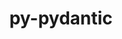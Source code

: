 ---
title: "py-pydantic"
layout: cache
categories: [package, develop]
meta: {"compilers": ["gcc@11.4.0", "gcc@9.4.0", "none"], "num_specs": 67, "num_specs_by_stack": {"e4s": 10, "e4s-neoverse-v2": 10, "e4s-neoverse_v1": 2, "e4s-oneapi": 11, "e4s-power": 1, "ml-darwin-aarch64-mps": 11, "ml-linux-aarch64-cpu": 11, "ml-linux-aarch64-cuda": 10, "ml-linux-x86_64-cpu": 10, "ml-linux-x86_64-cuda": 10, "root": 67}, "oss": ["sequoia", "ubuntu20.04", "ubuntu22.04", "ubuntu24.04"], "platforms": ["darwin", "linux"], "stacks": ["e4s", "e4s-neoverse-v2", "e4s-neoverse_v1", "e4s-oneapi", "e4s-power", "ml-darwin-aarch64-mps", "ml-linux-aarch64-cpu", "ml-linux-aarch64-cuda", "ml-linux-x86_64-cpu", "ml-linux-x86_64-cuda", "root"], "targets": ["aarch64", "neoverse_v1", "neoverse_v2", "ppc64le", "x86_64_v3"], "versions": ["1.10.19", "1.10.9", "2.10.1"]}
spec_details: [{"compiler": "none", "hash": "2kmfcessie5e3uwriwcpfhzgons6gls7", "os": "ubuntu22.04", "platform": "linux", "size": "-", "stacks": ["e4s-oneapi", "root"], "target": "x86_64_v3", "variants": ["build_system=python_pip", "~dotenv"], "versions": ["1.10.19"]}, {"compiler": "none", "hash": "3ap5ful277f7rqeiuqa6lm7sdifsrocu", "os": "sequoia", "platform": "darwin", "size": "-", "stacks": ["ml-darwin-aarch64-mps", "root"], "target": "aarch64", "variants": ["build_system=python_pip", "~dotenv"], "versions": ["2.10.1"]}, {"compiler": "none", "hash": "3dzo6mmxcsgp2avyspin674rm6l2crrt", "os": "ubuntu24.04", "platform": "linux", "size": "-", "stacks": ["ml-linux-aarch64-cpu", "root"], "target": "aarch64", "variants": ["build_system=python_pip", "~dotenv"], "versions": ["2.10.1"]}, {"compiler": "none", "hash": "3pjc73sqeyjns6f4wsd4iowp6vzsfo5x", "os": "ubuntu24.04", "platform": "linux", "size": "-", "stacks": ["ml-linux-x86_64-cpu", "ml-linux-x86_64-cuda", "root"], "target": "x86_64_v3", "variants": ["build_system=python_pip", "~dotenv"], "versions": ["2.10.1"]}, {"compiler": "none", "hash": "3r6p3fn2ewptdn2tfjq7ivtzp5tjsrzk", "os": "ubuntu22.04", "platform": "linux", "size": "-", "stacks": ["e4s-oneapi", "root"], "target": "x86_64_v3", "variants": ["build_system=python_pip", "~dotenv"], "versions": ["1.10.19"]}, {"compiler": "none", "hash": "3z4j5kgbjax2n7aykhs4azdtueswwq3a", "os": "ubuntu24.04", "platform": "linux", "size": "-", "stacks": ["ml-linux-x86_64-cpu", "root"], "target": "x86_64_v3", "variants": ["build_system=python_pip", "~dotenv"], "versions": ["2.10.1"]}, {"compiler": "gcc@11.4.0", "hash": "4cetpkllodmqdowfu6df22m2lce5n46c", "os": "ubuntu22.04", "platform": "linux", "size": "-", "stacks": ["e4s-neoverse_v1", "root"], "target": "neoverse_v1", "variants": ["build_system=python_pip", "~dotenv"], "versions": ["1.10.9"]}, {"compiler": "none", "hash": "4gcz3ur57pjktsblvh3yl72onacxatc3", "os": "ubuntu24.04", "platform": "linux", "size": "-", "stacks": ["ml-linux-x86_64-cpu", "ml-linux-x86_64-cuda", "root"], "target": "x86_64_v3", "variants": ["build_system=python_pip", "~dotenv"], "versions": ["2.10.1"]}, {"compiler": "none", "hash": "4jd3m72rprtwel6krapgelf4j4hfyz5x", "os": "ubuntu22.04", "platform": "linux", "size": "-", "stacks": ["e4s", "root"], "target": "x86_64_v3", "variants": ["build_system=python_pip", "~dotenv"], "versions": ["1.10.19"]}, {"compiler": "none", "hash": "4kxim73vo57sdondtt5ebn3wiq7nfg3l", "os": "ubuntu24.04", "platform": "linux", "size": "-", "stacks": ["ml-linux-aarch64-cpu", "ml-linux-aarch64-cuda", "root"], "target": "aarch64", "variants": ["build_system=python_pip", "~dotenv"], "versions": ["2.10.1"]}, {"compiler": "none", "hash": "4vhjrxqylgdua7m6xxnjbx57fpeljvf2", "os": "sequoia", "platform": "darwin", "size": "-", "stacks": ["ml-darwin-aarch64-mps", "root"], "target": "aarch64", "variants": ["build_system=python_pip", "~dotenv"], "versions": ["2.10.1"]}, {"compiler": "none", "hash": "4zbufsbsq5n6pp5nvbfaofyvgrq5yptr", "os": "ubuntu22.04", "platform": "linux", "size": "-", "stacks": ["e4s-neoverse-v2", "root"], "target": "neoverse_v2", "variants": ["build_system=python_pip", "~dotenv"], "versions": ["1.10.19"]}, {"compiler": "none", "hash": "52zte4mbhj3bqb5asbompyytvw54siiu", "os": "sequoia", "platform": "darwin", "size": "-", "stacks": ["ml-darwin-aarch64-mps", "root"], "target": "aarch64", "variants": ["build_system=python_pip", "~dotenv"], "versions": ["2.10.1"]}, {"compiler": "none", "hash": "63gnax65keazbhg7lum5npv2rzx7hwas", "os": "ubuntu24.04", "platform": "linux", "size": "-", "stacks": ["ml-linux-x86_64-cpu", "ml-linux-x86_64-cuda", "root"], "target": "x86_64_v3", "variants": ["build_system=python_pip", "~dotenv"], "versions": ["2.10.1"]}, {"compiler": "none", "hash": "6nptjssfrt6suho2f7ihelbkhpn66v4c", "os": "ubuntu24.04", "platform": "linux", "size": "-", "stacks": ["ml-linux-aarch64-cpu", "ml-linux-aarch64-cuda", "root"], "target": "aarch64", "variants": ["build_system=python_pip", "~dotenv"], "versions": ["2.10.1"]}, {"compiler": "none", "hash": "7ihurcf7gdwhwo2avmbldjqnklrteci2", "os": "ubuntu22.04", "platform": "linux", "size": "-", "stacks": ["e4s-oneapi", "root"], "target": "x86_64_v3", "variants": ["build_system=python_pip", "~dotenv"], "versions": ["1.10.19"]}, {"compiler": "none", "hash": "a266a4674hygkaoowviiz7ri6gqt3mhh", "os": "ubuntu24.04", "platform": "linux", "size": "-", "stacks": ["ml-linux-x86_64-cuda", "root"], "target": "x86_64_v3", "variants": ["build_system=python_pip", "~dotenv"], "versions": ["2.10.1"]}, {"compiler": "none", "hash": "awkwsx37fmp2g66xja2kebnw5qzsl6lv", "os": "ubuntu22.04", "platform": "linux", "size": "-", "stacks": ["e4s-neoverse-v2", "root"], "target": "neoverse_v2", "variants": ["build_system=python_pip", "~dotenv"], "versions": ["1.10.19"]}, {"compiler": "none", "hash": "bcnclxv6esqkzfg3w3dcqd7mzsx45tet", "os": "ubuntu22.04", "platform": "linux", "size": "-", "stacks": ["e4s", "root"], "target": "x86_64_v3", "variants": ["build_system=python_pip", "~dotenv"], "versions": ["1.10.19"]}, {"compiler": "none", "hash": "bsggy5lge6f2qc7yo5tg3qjcdz2thgxs", "os": "ubuntu22.04", "platform": "linux", "size": "-", "stacks": ["e4s-oneapi", "root"], "target": "x86_64_v3", "variants": ["build_system=python_pip", "~dotenv"], "versions": ["1.10.19"]}, {"compiler": "none", "hash": "bvmmi2wng6h6v44aruf7x7q6oxcunekn", "os": "ubuntu22.04", "platform": "linux", "size": "-", "stacks": ["e4s", "root"], "target": "x86_64_v3", "variants": ["build_system=python_pip", "~dotenv"], "versions": ["1.10.19"]}, {"compiler": "none", "hash": "cocsqzrdbpbnkkutifl6xlzlwsgv2dei", "os": "ubuntu22.04", "platform": "linux", "size": "-", "stacks": ["e4s", "root"], "target": "x86_64_v3", "variants": ["build_system=python_pip", "~dotenv"], "versions": ["1.10.19"]}, {"compiler": "none", "hash": "crskmho6cgzfnhfebcyd4f3lg4xftyc4", "os": "ubuntu22.04", "platform": "linux", "size": "-", "stacks": ["e4s", "root"], "target": "x86_64_v3", "variants": ["build_system=python_pip", "~dotenv"], "versions": ["1.10.19"]}, {"compiler": "none", "hash": "cuh6hwefnn7m3so2dsh546osly7p2wuv", "os": "ubuntu22.04", "platform": "linux", "size": "-", "stacks": ["e4s", "root"], "target": "x86_64_v3", "variants": ["build_system=python_pip", "~dotenv"], "versions": ["1.10.19"]}, {"compiler": "none", "hash": "cy6npa6hrirutdfqs64aasju4xjrqiot", "os": "sequoia", "platform": "darwin", "size": "-", "stacks": ["ml-darwin-aarch64-mps", "root"], "target": "aarch64", "variants": ["build_system=python_pip", "~dotenv"], "versions": ["2.10.1"]}, {"compiler": "none", "hash": "enc7dalquyygfjku26n3ljsyp4tjswu5", "os": "ubuntu24.04", "platform": "linux", "size": "-", "stacks": ["ml-linux-aarch64-cpu", "ml-linux-aarch64-cuda", "root"], "target": "aarch64", "variants": ["build_system=python_pip", "~dotenv"], "versions": ["2.10.1"]}, {"compiler": "none", "hash": "eyhzchnousns5kmmey35mj7ketoz7oao", "os": "ubuntu22.04", "platform": "linux", "size": "-", "stacks": ["e4s-neoverse-v2", "root"], "target": "neoverse_v2", "variants": ["build_system=python_pip", "~dotenv"], "versions": ["1.10.19"]}, {"compiler": "none", "hash": "gdxs6dgisg4gzbfzmmbtb2v5jigo7jlw", "os": "sequoia", "platform": "darwin", "size": "-", "stacks": ["ml-darwin-aarch64-mps", "root"], "target": "aarch64", "variants": ["build_system=python_pip", "~dotenv"], "versions": ["2.10.1"]}, {"compiler": "none", "hash": "h7ftk5xqrjfaf3qqyu7kunmmqs345acu", "os": "ubuntu24.04", "platform": "linux", "size": "-", "stacks": ["ml-linux-aarch64-cpu", "ml-linux-aarch64-cuda", "root"], "target": "aarch64", "variants": ["build_system=python_pip", "~dotenv"], "versions": ["2.10.1"]}, {"compiler": "none", "hash": "ig62euozlfj5zf7clho6neb7ikti24eq", "os": "ubuntu22.04", "platform": "linux", "size": "-", "stacks": ["e4s-neoverse-v2", "root"], "target": "neoverse_v2", "variants": ["build_system=python_pip", "~dotenv"], "versions": ["1.10.19"]}, {"compiler": "none", "hash": "iicaxo5dicn3rr4yd6hhwvrtcdnldgda", "os": "ubuntu22.04", "platform": "linux", "size": "-", "stacks": ["e4s-neoverse-v2", "root"], "target": "neoverse_v2", "variants": ["build_system=python_pip", "~dotenv"], "versions": ["1.10.19"]}, {"compiler": "none", "hash": "ik4mjuaarfqkuzlvlfryt7ym33q5gq4l", "os": "ubuntu24.04", "platform": "linux", "size": "-", "stacks": ["ml-linux-aarch64-cpu", "ml-linux-aarch64-cuda", "root"], "target": "aarch64", "variants": ["build_system=python_pip", "~dotenv"], "versions": ["2.10.1"]}, {"compiler": "none", "hash": "irl6ixocqw65zsuubzkci24whxs422l6", "os": "ubuntu24.04", "platform": "linux", "size": "-", "stacks": ["ml-linux-x86_64-cpu", "ml-linux-x86_64-cuda", "root"], "target": "x86_64_v3", "variants": ["build_system=python_pip", "~dotenv"], "versions": ["2.10.1"]}, {"compiler": "none", "hash": "ith3ugcqfw2zk5v3xjmrczmmt2i4fczk", "os": "ubuntu24.04", "platform": "linux", "size": "-", "stacks": ["ml-linux-aarch64-cpu", "ml-linux-aarch64-cuda", "root"], "target": "aarch64", "variants": ["build_system=python_pip", "~dotenv"], "versions": ["2.10.1"]}, {"compiler": "none", "hash": "ixxp3ananu3ywslsycd3wogyyjan3qnj", "os": "ubuntu24.04", "platform": "linux", "size": "-", "stacks": ["ml-linux-aarch64-cpu", "ml-linux-aarch64-cuda", "root"], "target": "aarch64", "variants": ["build_system=python_pip", "~dotenv"], "versions": ["2.10.1"]}, {"compiler": "none", "hash": "jhvt3ivh2vtxh2maabhx432y7xaquw7r", "os": "ubuntu22.04", "platform": "linux", "size": "-", "stacks": ["e4s-oneapi", "root"], "target": "x86_64_v3", "variants": ["build_system=python_pip", "~dotenv"], "versions": ["1.10.19"]}, {"compiler": "none", "hash": "jnbipqelrilj52pjkkuckoqeof6hz65d", "os": "ubuntu24.04", "platform": "linux", "size": "-", "stacks": ["ml-linux-x86_64-cpu", "ml-linux-x86_64-cuda", "root"], "target": "x86_64_v3", "variants": ["build_system=python_pip", "~dotenv"], "versions": ["2.10.1"]}, {"compiler": "none", "hash": "jnkucy4wbirjdj2tgc4qogn4mj3lqcfi", "os": "ubuntu22.04", "platform": "linux", "size": "-", "stacks": ["e4s", "root"], "target": "x86_64_v3", "variants": ["build_system=python_pip", "~dotenv"], "versions": ["1.10.19"]}, {"compiler": "none", "hash": "jp7s6a4la5qiycbkjkc47xxqacrxj3g5", "os": "sequoia", "platform": "darwin", "size": "-", "stacks": ["ml-darwin-aarch64-mps", "root"], "target": "aarch64", "variants": ["build_system=python_pip", "~dotenv"], "versions": ["2.10.1"]}, {"compiler": "none", "hash": "jsjwsa7tt5mqwya2fiafjlb6y44d55na", "os": "ubuntu22.04", "platform": "linux", "size": "-", "stacks": ["e4s-oneapi", "root"], "target": "x86_64_v3", "variants": ["build_system=python_pip", "~dotenv"], "versions": ["1.10.19"]}, {"compiler": "none", "hash": "jvkm7tu5y6othmlxcpm5kczglzdikcpp", "os": "ubuntu24.04", "platform": "linux", "size": "-", "stacks": ["ml-linux-aarch64-cpu", "ml-linux-aarch64-cuda", "root"], "target": "aarch64", "variants": ["build_system=python_pip", "~dotenv"], "versions": ["2.10.1"]}, {"compiler": "none", "hash": "khpne3wz63v2nu6dzg2fgyxhdhijhklp", "os": "ubuntu22.04", "platform": "linux", "size": "-", "stacks": ["e4s-oneapi", "root"], "target": "x86_64_v3", "variants": ["build_system=python_pip", "~dotenv"], "versions": ["1.10.19"]}, {"compiler": "none", "hash": "ky4lyqxidz2bs6x2wjen6jvdtvqbcepn", "os": "ubuntu22.04", "platform": "linux", "size": "-", "stacks": ["e4s", "root"], "target": "x86_64_v3", "variants": ["build_system=python_pip", "~dotenv"], "versions": ["1.10.19"]}, {"compiler": "none", "hash": "laxo2cjigbpb37tgum5oa3sa6r4ta4od", "os": "ubuntu22.04", "platform": "linux", "size": "-", "stacks": ["e4s-oneapi", "root"], "target": "x86_64_v3", "variants": ["build_system=python_pip", "~dotenv"], "versions": ["1.10.19"]}, {"compiler": "none", "hash": "lgm2vqpaex3diqeixvehya3l3vvlxn6y", "os": "ubuntu22.04", "platform": "linux", "size": "-", "stacks": ["e4s-neoverse-v2", "root"], "target": "neoverse_v2", "variants": ["build_system=python_pip", "~dotenv"], "versions": ["1.10.19"]}, {"compiler": "none", "hash": "lhskg2xft7ptsqha5vyckvdyvq2kk5be", "os": "ubuntu22.04", "platform": "linux", "size": "-", "stacks": ["e4s-neoverse-v2", "root"], "target": "neoverse_v2", "variants": ["build_system=python_pip", "~dotenv"], "versions": ["1.10.19"]}, {"compiler": "none", "hash": "mksk2qvjl5e4k4ihhmy5c7wjphysfhia", "os": "ubuntu22.04", "platform": "linux", "size": "-", "stacks": ["e4s-oneapi", "root"], "target": "x86_64_v3", "variants": ["build_system=python_pip", "~dotenv"], "versions": ["1.10.19"]}, {"compiler": "none", "hash": "mpdai4rjb4ihv3dpnnpxuksksrwicvai", "os": "ubuntu22.04", "platform": "linux", "size": "-", "stacks": ["e4s-oneapi", "root"], "target": "x86_64_v3", "variants": ["build_system=python_pip", "~dotenv"], "versions": ["1.10.19"]}, {"compiler": "none", "hash": "o3kuhqnly7nuf445xyu3mrnoedurpxd4", "os": "sequoia", "platform": "darwin", "size": "-", "stacks": ["ml-darwin-aarch64-mps", "root"], "target": "aarch64", "variants": ["build_system=python_pip", "~dotenv"], "versions": ["2.10.1"]}, {"compiler": "none", "hash": "oj6gc7sjvfj5f3fqtbck4mfutv7qlkxb", "os": "ubuntu22.04", "platform": "linux", "size": "-", "stacks": ["e4s-neoverse-v2", "root"], "target": "neoverse_v2", "variants": ["build_system=python_pip", "~dotenv"], "versions": ["1.10.19"]}, {"compiler": "none", "hash": "p7wqjyonndo45sudxogvzjem35glul4i", "os": "ubuntu22.04", "platform": "linux", "size": "-", "stacks": ["e4s-oneapi", "root"], "target": "x86_64_v3", "variants": ["build_system=python_pip", "~dotenv"], "versions": ["1.10.19"]}, {"compiler": "none", "hash": "pruuyru5phfunvejxumsbv35xpnzqohb", "os": "ubuntu24.04", "platform": "linux", "size": "-", "stacks": ["ml-linux-x86_64-cpu", "ml-linux-x86_64-cuda", "root"], "target": "x86_64_v3", "variants": ["build_system=python_pip", "~dotenv"], "versions": ["2.10.1"]}, {"compiler": "gcc@9.4.0", "hash": "qvattkbv6i57flkznvbczazkmbl7qe4z", "os": "ubuntu20.04", "platform": "linux", "size": "-", "stacks": ["e4s-power", "root"], "target": "ppc64le", "variants": ["build_system=python_pip", "~dotenv"], "versions": ["1.10.19"]}, {"compiler": "none", "hash": "r36wrakzl3m66ml5qdohsnukbzvl6ao7", "os": "ubuntu24.04", "platform": "linux", "size": "-", "stacks": ["ml-linux-aarch64-cpu", "ml-linux-aarch64-cuda", "root"], "target": "aarch64", "variants": ["build_system=python_pip", "~dotenv"], "versions": ["2.10.1"]}, {"compiler": "none", "hash": "raxg75p4vpg2lctq4aybnchbdbrzgwvx", "os": "sequoia", "platform": "darwin", "size": "-", "stacks": ["ml-darwin-aarch64-mps", "root"], "target": "aarch64", "variants": ["build_system=python_pip", "~dotenv"], "versions": ["2.10.1"]}, {"compiler": "none", "hash": "ris7lqyqwowr3q4yt2ugnnecxc2hvfsb", "os": "ubuntu22.04", "platform": "linux", "size": "-", "stacks": ["e4s-neoverse-v2", "root"], "target": "neoverse_v2", "variants": ["build_system=python_pip", "~dotenv"], "versions": ["1.10.19"]}, {"compiler": "none", "hash": "sk6abcwqctcbbslj5oyipjyqrz7wcrwd", "os": "ubuntu24.04", "platform": "linux", "size": "-", "stacks": ["ml-linux-x86_64-cpu", "ml-linux-x86_64-cuda", "root"], "target": "x86_64_v3", "variants": ["build_system=python_pip", "~dotenv"], "versions": ["2.10.1"]}, {"compiler": "none", "hash": "slyjajfgl6effz2fhldpprgupmykoukv", "os": "sequoia", "platform": "darwin", "size": "-", "stacks": ["ml-darwin-aarch64-mps", "root"], "target": "aarch64", "variants": ["build_system=python_pip", "~dotenv"], "versions": ["2.10.1"]}, {"compiler": "none", "hash": "sovputf36bz4nqur2zc33qbxwpf3dfng", "os": "ubuntu24.04", "platform": "linux", "size": "-", "stacks": ["ml-linux-aarch64-cpu", "ml-linux-aarch64-cuda", "root"], "target": "aarch64", "variants": ["build_system=python_pip", "~dotenv"], "versions": ["2.10.1"]}, {"compiler": "none", "hash": "tb67m2r7srlutq2seam4vxdsmvtebzkc", "os": "ubuntu22.04", "platform": "linux", "size": "-", "stacks": ["e4s", "root"], "target": "x86_64_v3", "variants": ["build_system=python_pip", "~dotenv"], "versions": ["1.10.19"]}, {"compiler": "none", "hash": "vq4twaf56angut4fuddxifbfphanymto", "os": "sequoia", "platform": "darwin", "size": "-", "stacks": ["ml-darwin-aarch64-mps", "root"], "target": "aarch64", "variants": ["build_system=python_pip", "~dotenv"], "versions": ["2.10.1"]}, {"compiler": "none", "hash": "wj7mvn5rnuseauu6oo4unkrbszq46a6i", "os": "ubuntu22.04", "platform": "linux", "size": "-", "stacks": ["e4s-neoverse-v2", "root"], "target": "neoverse_v2", "variants": ["build_system=python_pip", "~dotenv"], "versions": ["1.10.19"]}, {"compiler": "none", "hash": "y6omldw3ujabwsmgai5xbpgrsxvqiii4", "os": "ubuntu24.04", "platform": "linux", "size": "-", "stacks": ["ml-linux-x86_64-cpu", "ml-linux-x86_64-cuda", "root"], "target": "x86_64_v3", "variants": ["build_system=python_pip", "~dotenv"], "versions": ["2.10.1"]}, {"compiler": "none", "hash": "ylodlbr6rtabico4i5lhfdkbafoep3kj", "os": "ubuntu22.04", "platform": "linux", "size": "-", "stacks": ["e4s", "root"], "target": "x86_64_v3", "variants": ["build_system=python_pip", "~dotenv"], "versions": ["1.10.19"]}, {"compiler": "none", "hash": "zmtafik6fmonjlslepe6hgamubhz3clc", "os": "ubuntu24.04", "platform": "linux", "size": "-", "stacks": ["ml-linux-x86_64-cpu", "ml-linux-x86_64-cuda", "root"], "target": "x86_64_v3", "variants": ["build_system=python_pip", "~dotenv"], "versions": ["2.10.1"]}, {"compiler": "gcc@11.4.0", "hash": "zwicfjhdemy6enryorazmxxwj6fclzo3", "os": "ubuntu22.04", "platform": "linux", "size": "-", "stacks": ["e4s-neoverse_v1", "root"], "target": "neoverse_v1", "variants": ["build_system=python_pip", "~dotenv"], "versions": ["1.10.9"]}, {"compiler": "none", "hash": "zwkslmjmx7hyelkq3etnhgegs7gps72m", "os": "sequoia", "platform": "darwin", "size": "-", "stacks": ["ml-darwin-aarch64-mps", "root"], "target": "aarch64", "variants": ["build_system=python_pip", "~dotenv"], "versions": ["2.10.1"]}]
---